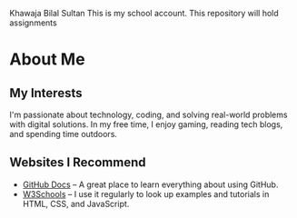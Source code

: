 Khawaja Bilal Sultan
This is my school account.
This repository will hold assignments
# About Me

## My Interests
I'm passionate about technology, coding, and solving real-world problems with digital solutions. In my free time, I enjoy gaming, reading tech blogs, and spending time outdoors.

## Websites I Recommend
- [GitHub Docs](https://docs.github.com) – A great place to learn everything about using GitHub.
- [W3Schools](https://www.w3schools.com) – I use it regularly to look up examples and tutorials in HTML, CSS, and JavaScript.
